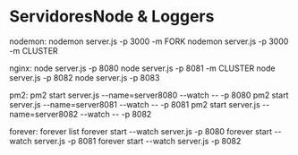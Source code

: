 # ServidoresNode & Loggers

nodemon:
    nodemon server.js -p 3000 -m FORK
    nodemon server.js -p 3000 -m CLUSTER


nginx:
    node server.js -p 8080
    node server.js -p 8081 -m CLUSTER
    node server.js -p 8082
    node server.js -p 8083


pm2:
    pm2 start server.js --name=server8080 --watch -- -p 8080
    pm2 start server.js --name=server8081 --watch -- -p 8081
    pm2 start server.js --name=server8082 --watch -- -p 8082


forever:
    forever list
    forever start --watch server.js -p 8080
    forever start --watch server.js -p 8081
    forever start --watch server.js -p 8082